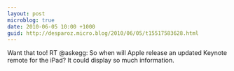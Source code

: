 ```yaml
---
layout: post
microblog: true
date: 2010-06-05 10:00 +1000
guid: http://desparoz.micro.blog/2010/06/05/t15517583628.html
---
```

Want that too! RT @askegg: So when will Apple release an updated Keynote remote for the iPad? It could display so much information.
